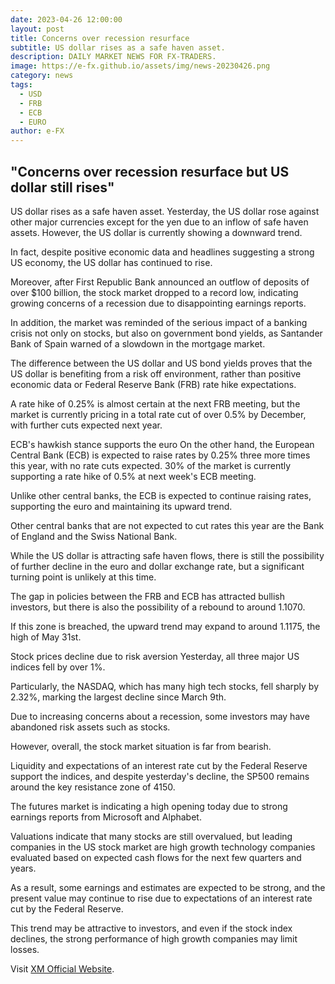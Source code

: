 ```yaml
---
date: 2023-04-26 12:00:00
layout: post
title: Concerns over recession resurface
subtitle: US dollar rises as a safe haven asset.
description: DAILY MARKET NEWS FOR FX-TRADERS.
image: https://e-fx.github.io/assets/img/news-20230426.png
category: news
tags:
  - USD
  - FRB
  - ECB
  - EURO
author: e-FX
---
```


##  "Concerns over recession resurface but US dollar still rises"

US dollar rises as a safe haven asset.
Yesterday, the US dollar rose against other major currencies except for the yen due to an inflow of safe haven assets. However, the US dollar is currently showing a downward trend.

In fact, despite positive economic data and headlines suggesting a strong US economy, the US dollar has continued to rise.

Moreover, after First Republic Bank announced an outflow of deposits of over $100 billion, the stock market dropped to a record low, indicating growing concerns of a recession due to disappointing earnings reports.

In addition, the market was reminded of the serious impact of a banking crisis not only on stocks, but also on government bond yields, as Santander Bank of Spain warned of a slowdown in the mortgage market.

The difference between the US dollar and US bond yields proves that the US dollar is benefiting from a risk off environment, rather than positive economic data or Federal Reserve Bank (FRB) rate hike expectations.

A rate hike of 0.25% is almost certain at the next FRB meeting, but the market is currently pricing in a total rate cut of over 0.5% by December, with further cuts expected next year.

ECB's hawkish stance supports the euro
On the other hand, the European Central Bank (ECB) is expected to raise rates by 0.25% three more times this year, with no rate cuts expected. 30% of the market is currently supporting a rate hike of 0.5% at next week's ECB meeting.

Unlike other central banks, the ECB is expected to continue raising rates, supporting the euro and maintaining its upward trend.

Other central banks that are not expected to cut rates this year are the Bank of England and the Swiss National Bank.

While the US dollar is attracting safe haven flows, there is still the possibility of further decline in the euro and dollar exchange rate, but a significant turning point is unlikely at this time.

The gap in policies between the FRB and ECB has attracted bullish investors, but there is also the possibility of a rebound to around 1.1070.

If this zone is breached, the upward trend may expand to around 1.1175, the high of May 31st.

Stock prices decline due to risk aversion
Yesterday, all three major US indices fell by over 1%.

Particularly, the NASDAQ, which has many high tech stocks, fell sharply by 2.32%, marking the largest decline since March 9th.

Due to increasing concerns about a recession, some investors may have abandoned risk assets such as stocks.

However, overall, the stock market situation is far from bearish.

Liquidity and expectations of an interest rate cut by the Federal Reserve support the indices, and despite yesterday's decline, the SP500 remains around the key resistance zone of 4150.

The futures market is indicating a high opening today due to strong earnings reports from Microsoft and Alphabet.

Valuations indicate that many stocks are still overvalued, but leading companies in the US stock market are high growth technology companies evaluated based on expected cash flows for the next few quarters and years.

As a result, some earnings and estimates are expected to be strong, and the present value may continue to rise due to expectations of an interest rate cut by the Federal Reserve.

This trend may be attractive to investors, and even if the stock index declines, the strong performance of high growth companies may limit losses.





Visit [XM Official Website](https://clicks.pipaffiliates.com/c?c=550036&l=en&p=0).